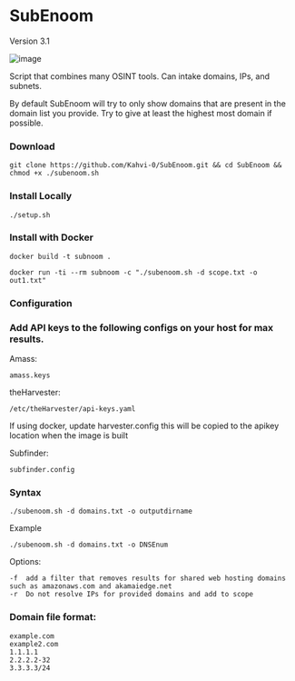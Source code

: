 # SubEnoom
Version 3.1

![image](https://github.com/Kahvi-0/SubEnoom/assets/46513413/5aa80594-aade-4ff9-a603-adda3dc6df2a)


Script that combines many OSINT tools. Can intake domains, IPs, and subnets. 

By default SubEnoom will try to only show domains that are present in the domain list you provide. Try to give at least the highest most domain if possible. 


### Download

```
git clone https://github.com/Kahvi-0/SubEnoom.git && cd SubEnoom && chmod +x ./subenoom.sh
```

### Install Locally

```
./setup.sh
```

### Install with Docker

```
docker build -t subnoom .
```

```
docker run -ti --rm subnoom -c "./subenoom.sh -d scope.txt -o out1.txt"
```

### Configuration 

### Add API keys to the following configs on your host for max results.

Amass:
```
amass.keys
```
theHarvester:
```
/etc/theHarvester/api-keys.yaml
```

If using docker, update harvester.config this will be copied to the apikey location when the image is built

Subfinder:
```
subfinder.config
```


### Syntax

```
./subenoom.sh -d domains.txt -o outputdirname
```

Example

```
./subenoom.sh -d domains.txt -o DNSEnum 
```

Options:
```
-f  add a filter that removes results for shared web hosting domains such as amazonaws.com and akamaiedge.net
-r  Do not resolve IPs for provided domains and add to scope 
```

### Domain file format:

```
example.com
example2.com
1.1.1.1
2.2.2.2-32
3.3.3.3/24
```




